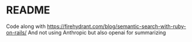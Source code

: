 # README

Code along with https://firehydrant.com/blog/semantic-search-with-ruby-on-rails/
And not using Anthropic but also openai for summarizing

